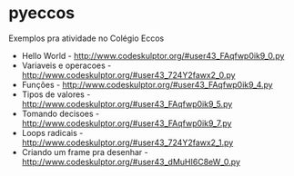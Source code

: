 # pyeccos
Exemplos pra atividade no Colégio Eccos

* Hello World - http://www.codeskulptor.org/#user43_FAqfwp0ik9_0.py
* Variaveis e operacoes - http://www.codeskulptor.org/#user43_724Y2fawx2_0.py
* Funções - http://www.codeskulptor.org/#user43_FAqfwp0ik9_4.py
* Tipos de valores - http://www.codeskulptor.org/#user43_FAqfwp0ik9_5.py
* Tomando decisoes - http://www.codeskulptor.org/#user43_FAqfwp0ik9_7.py
* Loops radicais - http://www.codeskulptor.org/#user43_724Y2fawx2_1.py
* Criando um frame pra desenhar - http://www.codeskulptor.org/#user43_dMuHI6C8eW_0.py
